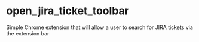 # open_jira_ticket_toolbar
Simple Chrome extension that will allow a user to search for JIRA tickets via the extension bar
